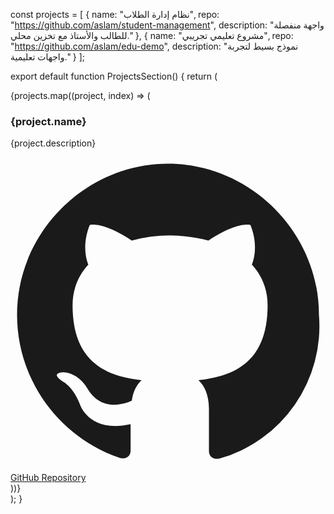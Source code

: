 const projects = [
  {
    name: "نظام إدارة الطلاب",
    repo: "https://github.com/aslam/student-management",
    description: "واجهة منفصلة للطالب والأستاذ مع تخزين محلي."
  },
  {
    name: "مشروع تعليمي تجريبي",
    repo: "https://github.com/aslam/edu-demo",
    description: "نموذج بسيط لتجربة واجهات تعليمية."
  }
];

export default function ProjectsSection() {
  return (
    <div className="grid gap-4 md:grid-cols-2">
      {projects.map((project, index) => (
        <div key={index} className="border p-4 rounded-lg shadow-sm bg-white">
          <h3 className="text-lg font-semibold mb-2">{project.name}</h3>
          <p className="text-sm text-gray-600 mb-3">{project.description}</p>
          <a
            href={project.repo}
            target="_blank"
            rel="noopener noreferrer"
            className="inline-flex items-center text-blue-600 hover:underline"
          >
            <svg
              className="w-5 h-5 mr-1"
              fill="currentColor"
              viewBox="0 0 24 24"
            >
              <path d="M12 .5C5.73.5.5 5.73.5 12c0 5.08 3.29 9.39 7.86 10.93.58.11.79-.25.79-.56v-2.02c-3.2.7-3.87-1.54-3.87-1.54-.53-1.35-1.3-1.71-1.3-1.71-1.06-.72.08-.71.08-.71 1.17.08 1.78 1.2 1.78 1.2 1.04 1.78 2.73 1.27 3.4.97.11-.75.41-1.27.75-1.56-2.56-.29-5.26-1.28-5.26-5.7 0-1.26.45-2.3 1.2-3.11-.12-.29-.52-1.45.11-3.02 0 0 .98-.31 3.2 1.19a11.2 11.2 0 012.92-.39c.99.01 1.99.13 2.92.39 2.22-1.5 3.2-1.19 3.2-1.19.63 1.57.23 2.73.11 3.02.75.81 1.2 1.85 1.2 3.11 0 4.43-2.7 5.41-5.27 5.7.42.36.8 1.08.8 2.18v3.23c0 .31.21.67.8.56A10.5 10.5 0 0023.5 12C23.5 5.73 18.27.5 12 .5z" />
            </svg>
            GitHub Repository
          </a>
        </div>
      ))}
    </div>
  );
}
